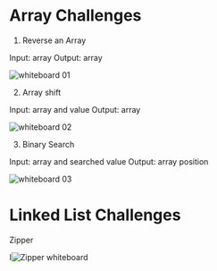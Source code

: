 # Array Challenges

1. Reverse an Array

Input: array
Output: array

![whiteboard 01](../../assets/challenge01.png)

2. Array shift

Input: array and value
Output: array

![whiteboard 02](../../assets/challenge02.png)

3. Binary Search

Input: array and searched value
Output: array position

![whiteboard 03](../../assets/challenge03.png)

# Linked List Challenges

Zipper

I![Zipper whiteboard](../../assets/zipper.png)
